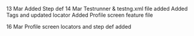 13 Mar
Added Step def
14 Mar
Testrunner & testng.xml file added
Added Tags and updated locator
Added Profile screen feature file

16 Mar
Profile screen locators and step def added
